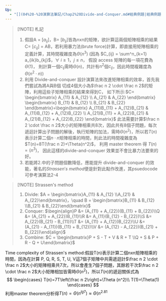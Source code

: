 ```yaml
---
Up:
  - "[](04%20-%20演算法筆記/Chap2%20Divide-and-Conquer.md#經典例題|經典例題)"
---
```


> [!NOTE] 札記
> 1. 假設A = \[$a_{ij}$\]，B= \[$b_{ij}$\]皆為nxn的矩陣，欲計算這兩個矩陣相乘的結果C= \[$c_{ij}$\] = AB，若利用暴力法(brute force)計算，即直接用矩陣相乘的定義計算，其時間複雜度為$\Theta(n^3)$ (因為 $C_{ij} = \sum^n_{k=1} a_{ik}b_{kj}$，$\forall \ i \geq  1，j\leq n$， 假設 access 矩陣的每一項花費為$\Theta(1)$， 則計算一個$c_{ij}$需時$\Theta(n)$，共計有$n^2$個$c_{ij}$，因此時間複雜度為$\Theta(n^2 \cdot n)$)
> 2. 利用 Divide-and-conquer 設計演算法來改進矩陣相乘的效率，首先我們嘗試為將A與B個 切成4個大小為$\frac n 2 \cdot \frac n 2$的矩陣，利用這些子矩陣相乘的結果來得到C， 如下所示:$C= \begin{bmatrix} A_{11} & A_{12} \\ A_{21} & A_{22} \end{bmatrix} \begin{bmatrix} B_{11} & B_{12} \\ B_{21} & B_{22} \end{bmatrix}=\begin{bmatrix} A_{11}B_{11} + A_{12}B_{21} & A_{11}B_{12} + A_{12}B_{22} \\ A_{21}B_{11} + A_{22}B_{21} & A_{21}B_{12} + A_{22}B_{22} \end{bmatrix}$
> 	此法需要計算$\frac n 2 \cdot \frac n 2$大小的矩陣相乘共8次，因此共有8個子問題，每次遞迴計算出子問題的解後，執行矩陣的加法，需時$\Theta(n^2)$，所以若$T(n)$表示計算二個$n \cdot n$矩陣相乘的時間，則此法的時間複雜度為$T(n)=8T(\frac n 2)+\Theta(n^2)$， 利用 master theorem 得 $T(n) = (n^3)$， 因此這樣的divide-and-conquer 效果並不會比暴力法要來的好。
> 3. 若能將2.中的子問題個數降低，應能提升 divide-and-conquer 的效能，著名的$Strassen's \ method$便是針對此點作改進，其psuedocode 可參考演算法2-4

> [!NOTE] Strassen's method
> 1. Divide:
> $A = \begin{bmatrix}A_{11} & A_{12} \\A_{21} & A_{22}\end{bmatrix}，\quad B = \begin{bmatrix}B_{11} & B_{12} \\B_{21} & B_{22}\end{bmatrix}$
> 2. Conquer:
> $\begin{align}P &= (A_{11} + A_{22})(B_{11} + B_{22})\\Q &= (A_{21} + A_{22})B_{11}\\R &= A_{11}(B_{12} - B_{22})\\S &= A_{22}(B_{21} - B_{11})\\T &= (A_{11} + A_{12})B_{22}\\U &= (A_{21} - A_{11})(B_{11} + B_{12})\\V &= (A_{12} - A_{22})(B_{21} + B_{22})\end{align}$
> 3. Combine:
> $C = \begin{bmatrix}P + S - T + V & R + T \\Q + S & P + R - Q + U\end{bmatrix}$

Time complexity of Strassen's method:假設T(n)表示計算二個nxn矩陣相乘的時間，因為在計算 P, Q, R, S, T, U, V這7個子矩陣中共需遞迴計$\frac n 2 \cdot \frac n 2$大小的矩陣相乘共7次，所以會產生7個子問題，其餘若干次$\frac n 2 \cdot \frac n 2$大小矩陣相加皆需時$\Theta(n^2)$，所以$T(n)$的遞迴關係式為
$$
\begin{cases}
T(n)=7T\left(\frac n 2\right)+\Theta (n^2)\\
T(1)=\Theta(1)
\end{cases}
$$
利用master theorem分析得$T(n)=\Theta(n^{lg7})\approx\Theta(n^{2.81}$
